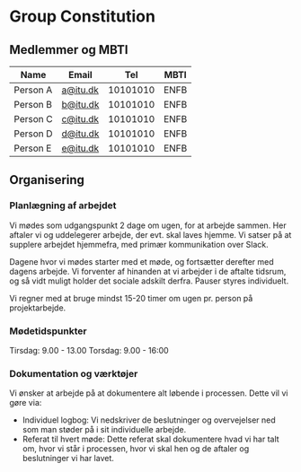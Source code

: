 # Group Constitution

## Medlemmer og MBTI
| Name | Email | Tel | MBTI |
|--|--|--|--|
| Person A | a@itu.dk | 10101010 | ENFB |
| Person B | b@itu.dk | 10101010 | ENFB |
| Person C | c@itu.dk | 10101010 | ENFB |
| Person D | d@itu.dk | 10101010 | ENFB |
| Person E | e@itu.dk | 10101010 | ENFB |

## Organisering

### Planlægning af arbejdet
Vi mødes som udgangspunkt 2 dage om ugen, for at arbejde sammen. Her aftaler vi og uddelegerer arbejde, der evt. skal laves hjemme.
Vi satser på at supplere arbejdet hjemmefra, med primær kommunikation over Slack.

Dagene hvor vi mødes starter med et møde, og fortsætter derefter med dagens arbejde. Vi forventer af hinanden at vi arbejder i de aftalte tidsrum, og så vidt muligt holder det sociale adskilt derfra. Pauser styres individuelt.

Vi regner med at bruge mindst 15-20 timer om ugen pr. person på projektarbejde.

### Mødetidspunkter

Tirsdag: 9.00 - 13.00
Torsdag: 9.00 - 16:00

### Dokumentation og værktøjer
Vi ønsker at arbejde på at dokumentere alt løbende i processen. Dette vil vi gøre via:
- Individuel logbog: Vi nedskriver de beslutninger og overvejelser ned som man støder på i sit individuelle arbejde.
- Referat til hvert møde: Dette referat skal dokumentere hvad vi har talt om, hvor vi står i processen, hvor vi skal hen og de aftaler og beslutninger vi har lavet.

